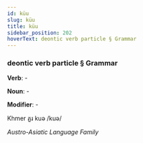 ```yaml
---
id: küu
slug: küu
title: küu
sidebar_position: 202
hoverText: deontic verb particle § Grammar
---
```


### deontic verb particle § Grammar

**Verb**: -

**Noun**: -

**Modifier**: -

Khmer គួរ kuə /kuə/

*Austro-Asiatic Language Family*